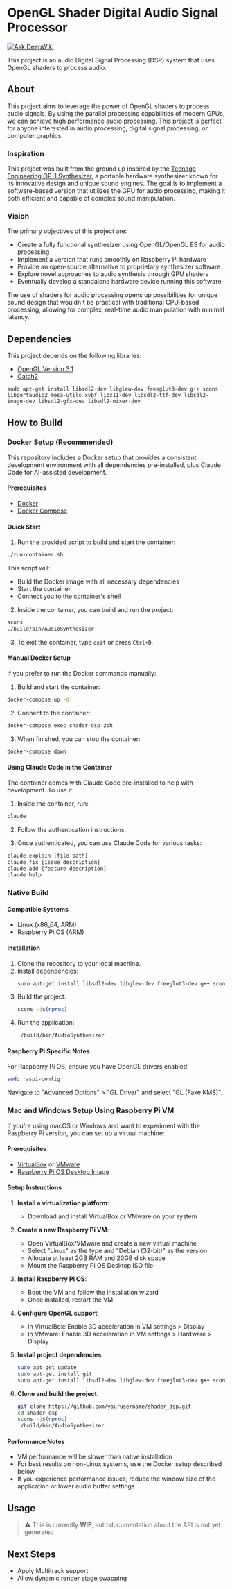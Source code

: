 # OpenGL Shader Digital Audio Signal Processor
[![Ask DeepWiki](https://deepwiki.com/badge.svg)](https://deepwiki.com/Riddy21/shader_dsp)

This project is an audio Digital Signal Processing (DSP) system that uses OpenGL shaders to process audio. 

## About

This project aims to leverage the power of OpenGL shaders to process audio signals. By using the parallel processing capabilities of modern GPUs, we can achieve high performance audio processing. This project is perfect for anyone interested in audio processing, digital signal processing, or computer graphics.

### Inspiration

This project was built from the ground up inspired by the [Teenage Engineering OP-1 Synthesizer](https://teenage.engineering/products/op-1), a portable hardware synthesizer known for its innovative design and unique sound engines. The goal is to implement a software-based version that utilizes the GPU for audio processing, making it both efficient and capable of complex sound manipulation.

### Vision

The primary objectives of this project are:

- Create a fully functional synthesizer using OpenGL/OpenGL ES for audio processing
- Implement a version that runs smoothly on Raspberry Pi hardware
- Provide an open-source alternative to proprietary synthesizer software
- Explore novel approaches to audio synthesis through GPU shaders
- Eventually develop a standalone hardware device running this software

The use of shaders for audio processing opens up possibilities for unique sound design that wouldn't be practical with traditional CPU-based processing, allowing for complex, real-time audio manipulation with minimal latency.

## Dependencies

This project depends on the following libraries:

- [OpenGL Version 3.1](https://www.opengl.org/)
- [Catch2](https://github.com/catchorg/Catch2)
```
sudo apt-get install libsdl2-dev libglew-dev freeglut3-dev g++ scons libportaudio2 mesa-utils xvbf libx11-dev libsdl2-ttf-dev libsdl2-image-dev libsdl2-gfx-dev libsdl2-mixer-dev
```

## How to Build

### Docker Setup (Recommended)

This repository includes a Docker setup that provides a consistent development environment with all dependencies pre-installed, plus Claude Code for AI-assisted development.

#### Prerequisites

- [Docker](https://docs.docker.com/get-docker/)
- [Docker Compose](https://docs.docker.com/compose/install/)

#### Quick Start

1. Run the provided script to build and start the container:

```bash
./run-container.sh
```

This script will:
- Build the Docker image with all necessary dependencies
- Start the container
- Connect you to the container's shell

2. Inside the container, you can build and run the project:

```bash
scons
./build/bin/AudioSynthesizer
```

3. To exit the container, type `exit` or press `Ctrl+D`.

#### Manual Docker Setup

If you prefer to run the Docker commands manually:

1. Build and start the container:

```bash
docker-compose up -d
```

2. Connect to the container:

```bash
docker-compose exec shader-dsp zsh
```

3. When finished, you can stop the container:

```bash
docker-compose down
```

#### Using Claude Code in the Container

The container comes with Claude Code pre-installed to help with development. To use it:

1. Inside the container, run:

```bash
claude
```

2. Follow the authentication instructions.

3. Once authenticated, you can use Claude Code for various tasks:

```bash
claude explain [file path]
claude fix [issue description]
claude add [feature description]
claude help
```

### Native Build

#### Compatible Systems
- Linux (x86_64, ARM)
- Raspberry Pi OS (ARM)

#### Installation
1. Clone the repository to your local machine.
2. Install dependencies:
   ```bash
   sudo apt-get install libsdl2-dev libglew-dev freeglut3-dev g++ scons libportaudio2 mesa-utils xvbf libx11-dev libsdl2-ttf-dev libsdl2-image-dev libsdl2-gfx-dev libsdl2-mixer-dev
   ```
3. Build the project:
   ```bash
   scons -j$(nproc)
   ```
4. Run the application:
   ```bash
   ./build/bin/AudioSynthesizer
   ```

#### Raspberry Pi Specific Notes
For Raspberry Pi OS, ensure you have OpenGL drivers enabled:
```bash
sudo raspi-config
```
Navigate to "Advanced Options" > "GL Driver" and select "GL (Fake KMS)".

### Mac and Windows Setup Using Raspberry Pi VM

If you're using macOS or Windows and want to experiment with the Raspberry Pi version, you can set up a virtual machine:

#### Prerequisites
- [VirtualBox](https://www.virtualbox.org/wiki/Downloads) or [VMware](https://www.vmware.com/products/workstation-player.html)
- [Raspberry Pi OS Desktop Image](https://www.raspberrypi.org/software/raspberry-pi-desktop/)

#### Setup Instructions

1. **Install a virtualization platform**:
   - Download and install VirtualBox or VMware on your system

2. **Create a new Raspberry Pi VM**:
   - Open VirtualBox/VMware and create a new virtual machine
   - Select "Linux" as the type and "Debian (32-bit)" as the version
   - Allocate at least 2GB RAM and 20GB disk space
   - Mount the Raspberry Pi OS Desktop ISO file

3. **Install Raspberry Pi OS**:
   - Boot the VM and follow the installation wizard
   - Once installed, restart the VM

4. **Configure OpenGL support**:
   - In VirtualBox: Enable 3D acceleration in VM settings > Display
   - In VMware: Enable 3D acceleration in VM settings > Hardware > Display

5. **Install project dependencies**:
   ```bash
   sudo apt-get update
   sudo apt-get install git
   sudo apt-get install libsdl2-dev libglew-dev freeglut3-dev g++ scons libportaudio2 mesa-utils xvbf libx11-dev libsdl2-ttf-dev libsdl2-image-dev libsdl2-gfx-dev libsdl2-mixer-dev
   ```

6. **Clone and build the project**:
   ```bash
   git clone https://github.com/yourusername/shader_dsp.git
   cd shader_dsp
   scons -j$(nproc)
   ./build/bin/AudioSynthesizer
   ```

#### Performance Notes
- VM performance will be slower than native installation
- For best results on non-Linux systems, use the Docker setup described below
- If you experience performance issues, reduce the window size of the application or lower audio buffer settings

## Usage

> :warning: This is currently **WIP**, auto documentation about the API is not yet generated

## Next Steps
- Apply Multitrack support
- Allow dynamic render stage swapping
